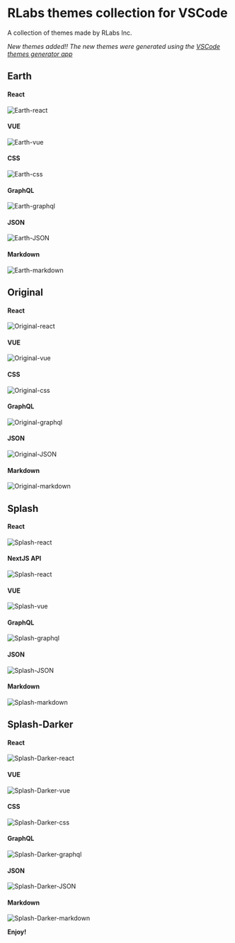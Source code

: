 # RLabs themes collection for VSCode

A collection of themes made by RLabs Inc.

_New themes added!! The new themes were generated using the [VSCode themes generator app](https://rodrigoluglio.github.io/vscode-theme-generator/)_

## Earth

#### React

![Earth-react](https://raw.githubusercontent.com/RodrigoLuglio/rlabs-themes-collection/main/images/screenshots/Earth-react1.png)

#### VUE

![Earth-vue](https://raw.githubusercontent.com/RodrigoLuglio/rlabs-themes-collection/main/images/screenshots/Earth-vue.png)

#### CSS

![Earth-css](https://raw.githubusercontent.com/RodrigoLuglio/rlabs-themes-collection/main/images/screenshots/Earth-css1.png)

#### GraphQL

![Earth-graphql](https://raw.githubusercontent.com/RodrigoLuglio/rlabs-themes-collection/main/images/screenshots/Earth-graphql.png)

#### JSON

![Earth-JSON](https://raw.githubusercontent.com/RodrigoLuglio/rlabs-themes-collection/main/images/screenshots/Earth-JSON.png)

#### Markdown

![Earth-markdown](https://raw.githubusercontent.com/RodrigoLuglio/rlabs-themes-collection/main/images/screenshots/Earth-Markup.png)

## Original

#### React

![Original-react](https://raw.githubusercontent.com/RodrigoLuglio/rlabs-themes-collection/main/images/screenshots/Original-react.png)

#### VUE

![Original-vue](https://raw.githubusercontent.com/RodrigoLuglio/rlabs-themes-collection/main/images/screenshots/Original-vue.png)

#### CSS

![Original-css](https://raw.githubusercontent.com/RodrigoLuglio/rlabs-themes-collection/main/images/screenshots/Original-css1.png)

#### GraphQL

![Original-graphql](https://raw.githubusercontent.com/RodrigoLuglio/rlabs-themes-collection/main/images/screenshots/Original-graphql.png)

#### JSON

![Original-JSON](https://raw.githubusercontent.com/RodrigoLuglio/rlabs-themes-collection/main/images/screenshots/Original-JSON1.png)

#### Markdown

![Original-markdown](https://raw.githubusercontent.com/RodrigoLuglio/rlabs-themes-collection/main/images/screenshots/Original-Markup.png)

## Splash

#### React

![Splash-react](https://raw.githubusercontent.com/RodrigoLuglio/rlabs-themes-collection/main/images/screenshots/Splash-react.png)

#### NextJS API

![Splash-react](https://raw.githubusercontent.com/RodrigoLuglio/rlabs-themes-collection/main/images/screenshots/Splash-nextjs-api.png)

#### VUE

![Splash-vue](https://raw.githubusercontent.com/RodrigoLuglio/rlabs-themes-collection/main/images/screenshots/Splash-vue.png)

#### GraphQL

![Splash-graphql](https://raw.githubusercontent.com/RodrigoLuglio/rlabs-themes-collection/main/images/screenshots/Splash-graphql.png)

#### JSON

![Splash-JSON](https://raw.githubusercontent.com/RodrigoLuglio/rlabs-themes-collection/main/images/screenshots/Splash-JSON.png)

#### Markdown

![Splash-markdown](https://raw.githubusercontent.com/RodrigoLuglio/rlabs-themes-collection/main/images/screenshots/Splash-Markup.png)

## Splash-Darker

#### React

![Splash-Darker-react](https://raw.githubusercontent.com/RodrigoLuglio/rlabs-themes-collection/main/images/screenshots/Splash-Darker-react.png)

#### VUE

![Splash-Darker-vue](https://raw.githubusercontent.com/RodrigoLuglio/rlabs-themes-collection/main/images/screenshots/Splash-Darker-vue.png)

#### CSS

![Splash-Darker-css](https://raw.githubusercontent.com/RodrigoLuglio/rlabs-themes-collection/main/images/screenshots/Splash-Darker-css1.png)

#### GraphQL

![Splash-Darker-graphql](https://raw.githubusercontent.com/RodrigoLuglio/rlabs-themes-collection/main/images/screenshots/Splash-Darker-graphql.png)

#### JSON

![Splash-Darker-JSON](https://raw.githubusercontent.com/RodrigoLuglio/rlabs-themes-collection/main/images/screenshots/Splash-Darker-JSON.png)

#### Markdown

![Splash-Darker-markdown](https://raw.githubusercontent.com/RodrigoLuglio/rlabs-themes-collection/main/images/screenshots/Splash-Darker-Markup.png)

**Enjoy!**
